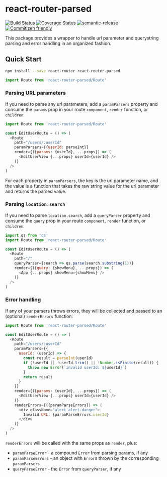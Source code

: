 # react-router-parsed

[![Build Status](https://travis-ci.org/jcoreio/react-router-parsed.svg?branch=master)](https://travis-ci.org/jcoreio/react-router-parsed)
[![Coverage Status](https://codecov.io/gh/jcoreio/react-router-parsed/branch/master/graph/badge.svg)](https://codecov.io/gh/jcoreio/react-router-parsed)
[![semantic-release](https://img.shields.io/badge/%20%20%F0%9F%93%A6%F0%9F%9A%80-semantic--release-e10079.svg)](https://github.com/semantic-release/semantic-release)
[![Commitizen friendly](https://img.shields.io/badge/commitizen-friendly-brightgreen.svg)](http://commitizen.github.io/cz-cli/)

This package provides a <Route> wrapper to handle url parameter and querystring
parsing and error handling in an organized fashion.

## Quick Start

```sh
npm install --save react-router react-router-parsed
```
```js
import Route from 'react-router-parsed/Route'
```

### Parsing URL parameters

If you need to parse any url parameters, add a `paramParsers` property and
consume the `params` prop in your route `component`, `render` function, or
`children`:
```js
import Route from 'react-router-parsed/Route'

const EditUserRoute = () => (
  <Route
    path="/users/:userId"
    paramParsers={{userId: parseInt}}
    render={({params: {userId}, ...props}) => (
      <EditUserView {...props} userId={userId} />
    )}
  />
)
```

For each property in `paramParsers`, the key is the url parameter name, and the
value is a function that takes the raw string value for the url parameter and
returns the parsed value.

### Parsing `location.search`

If you need to parse `location.search`, add a `queryParser` property and
consume the `query` prop in your route `component`, `render` function, or
`children`:
```js
import qs from 'qs'
import Route from 'react-router-parsed/Route'

const EditUserRoute = () => (
  <Route
    path="/"
    queryParser={search => qs.parse(search.substring(1))}
    render={({query: {showMenu}, ...props}) => (
      <App {...props} showMenu={showMenu} />
    )}
  />
)
```

### Error handling

If any of your parsers throws errors, they will be collected and passed to an
(optional) `renderErrors` function:

```js
import Route from 'react-router-parsed/Route'

const EditUserRoute = () => (
  <Route
    path="/users/:userId"
    paramParsers={{
      userId: (userId) => {
        const result = parseInt(userId)
        if (!userId || !userId.trim() || !Number.isFinite(result)) {
          throw new Error(`invalid userId: ${userId}`)
        }
        return result
      }
    }}
    render={({params: {userId}, ...props}) => (
      <EditUserView {...props} userId={userId} />
    )}
    renderErrors={({paramParseErrors}) => (
      <div className="alert alert-danger">
        Invalid URL: {paramParseErrors.userId}
      </div>
    )}
  />
)
```

`renderErrors` will be called with the same props as `render`, plus:
* `paramParseError` - a compound `Error` from parsing params, if any
* `paramParseErrors` - an object with `Error`s thrown by the corresponding
  `paramParsers`
* `queryParseError` - the `Error` from `queryParser`, if any
